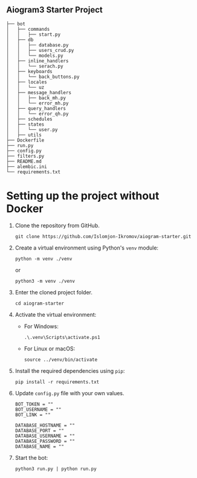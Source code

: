 ## Aiogram3 Starter Project

```
├── bot
│   ├── commands
│   │   ├── start.py
│   ├── db
│   │   ├── database.py
│   │   ├── users_crud.py
│   │   └── models.py
│   ├── inline_handlers
│   │   └── serach.py
│   ├── keyboards
│   │   └── back_buttons.py
│   ├── locales
│   │   └── uz
│   ├── message_handlers
│   │   ├── back_mh.py
│   │   └── error_mh.py
│   ├── query_handlers
│   │   └── error_qh.py
│   ├── schedules
│   ├── states
│   │   └── user.py
│   ├── utils
├── Dockerfile
├── run.py
├── config.py
├── filters.py
├── README.md
├── alembic.ini
└── requirements.txt
```

# Setting up the project without Docker

1. Clone the repository from GitHub.
    ```
    git clone https://github.com/Islomjon-Ikromov/aiogram-starter.git
    ```

2. Create a virtual environment using Python's `venv` module:

    ```
    python -m venv ./venv
    ```
    or
    ```
    python3 -m venv ./venv
    ```
   
3. Enter the cloned project folder.
    ```
    cd aiogram-starter
    ```


4. Activate the virtual environment:

    - For Windows:

        ```
        .\.venv\Scripts\activate.ps1
        ```

    - For Linux or macOS:

        ```
        source ../venv/bin/activate
        ```

5. Install the required dependencies using `pip`:

    ```
    pip install -r requirements.txt
    ```

6. Update `config.py` file with your own values.
    ```
    BOT_TOKEN = ""
    BOT_USERNAME = ""
    BOT_LINK = ""

    DATABASE_HOSTNAME = ""
    DATABASE_PORT = ""
    DATABASE_USERNAME = ""
    DATABASE_PASSWORD = ""
    DATABASE_NAME = ""
    ```

7. Start the bot:

    ```
    python3 run.py | python run.py
    ```